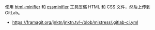 #

使用 [html-minifier](https://html-minifier.com/) 和 [cssminifier](https://cssminifier.com) 工具压缩 HTML 和 CSS 文件，然后上传到 GitLab。

- https://framagit.org/jnktn/jnktn.tv/-/blob/mistress/.gitlab-ci.yml
